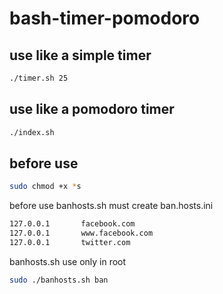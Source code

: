 # bash-timer-pomodoro

## use like a simple timer

```bash
./timer.sh 25
```

## use like a pomodoro timer

```bash
./index.sh
```

## before use

```bash
sudo chmod +x *s
```

before use banhosts.sh must create ban.hosts.ini
```bash
127.0.0.1       facebook.com
127.0.0.1       www.facebook.com
127.0.0.1       twitter.com
```
banhosts.sh use only in root
```bash
sudo ./banhosts.sh ban
```